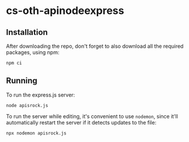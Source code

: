 # cs-oth-apinodeexpress

## Installation
After downloading the repo, don't forget to also download all the required packages, using npm:
```
npm ci
```

## Running
To run the express.js server:
```
node apisrock.js
```

To run the server while editing, it's convenient to use `nodemon`, since it'll automatically restart the server if it detects updates to the file:
```
npx nodemon apisrock.js
```
